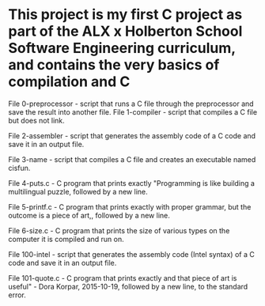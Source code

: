 # This project is my first C project as part of the ALX x Holberton School Software Engineering curriculum, and contains the very basics of compilation and C

File 0-preprocessor - script that runs a C file through the preprocessor and save the result into another file.
File 1-compiler - script that compiles a C file but does not link.

File 2-assembler - script that generates the assembly code of a C code and save it in an output file.

File 3-name - script that compiles a C file and creates an executable named cisfun.

File 4-puts.c - C program that prints exactly "Programming is like building a multilingual puzzle, followed by a new line.

File 5-printf.c - C program that prints exactly with proper grammar, but the outcome is a piece of art,, followed by a new line.

File 6-size.c - C program that prints the size of various types on the computer it is compiled and run on.

File 100-intel - script that generates the assembly code (Intel syntax) of a C code and save it in an output file.

File 101-quote.c - C program that prints exactly and that piece of art is useful" - Dora Korpar, 2015-10-19, followed by a new line, to the standard error.
